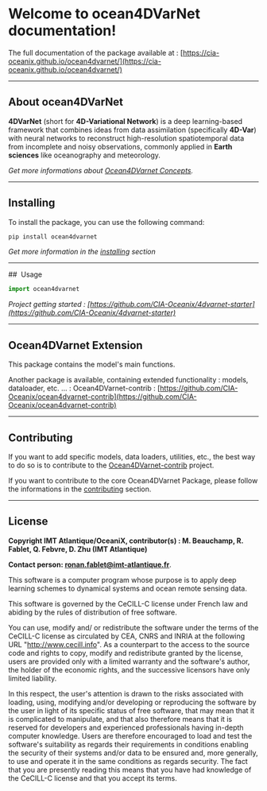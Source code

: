 # Welcome to ocean4DVarNet documentation! 


The full documentation of the package available at : [https://cia-oceanix.github.io/ocean4dvarnet/](https://cia-oceanix.github.io/ocean4dvarnet/)

---
## About ocean4DVarNet

**4DVarNet** (short for **4D-Variational Network**) is a deep learning-based framework that combines ideas from data assimilation (specifically **4D-Var**) with neural networks to reconstruct high-resolution spatiotemporal data from incomplete and noisy observations, commonly applied in **Earth sciences** like oceanography and meteorology.

*Get more informations about [Ocean4DVarnet Concepts](concepts.md).*

---
## Installing

To install the package, you can use the following command:
``` bash
pip install ocean4dvarnet
```

*Get more information in the [installing](./installing.md) section*

---
##  Usage 
``` python
import ocean4dvarnet
``` 

*Project getting started : [https://github.com/CIA-Oceanix/4dvarnet-starter](https://github.com/CIA-Oceanix/4dvarnet-starter)*

---
## Ocean4DVarnet Extension

This package contains the model's main functions. 

Another package is available, containing extended functionality : models, dataloader, etc. ... : Ocean4DVarnet-contrib : [https://github.com/CIA-Oceanix/ocean4dvarnet-contrib](https://github.com/CIA-Oceanix/ocean4dvarnet-contrib)


---
## Contributing

If you want to add specific models, data loaders, utilities, etc., the best way to do so is to contribute to the [Ocean4DVarnet-contrib](https://github.com/CIA-Oceanix/ocean4dvarnet-contrib) project.

If you want to contribute to the core Ocean4DVarnet Package, please follow the informations in the [contributing](./contributing.md) section.

---
## License

**Copyright IMT Atlantique/OceaniX, contributor(s) : M. Beauchamp, R. Fablet, Q. Febvre, D. Zhu (IMT Atlantique)**

**Contact person: ronan.fablet@imt-atlantique.fr**.

This software is a computer program whose purpose is to apply deep learning schemes to dynamical systems and ocean remote sensing data.

This software is governed by the CeCILL-C license under French law and abiding by the rules of distribution of free software.

You can use, modify and/ or redistribute the software under the terms of the CeCILL-C license as circulated by CEA, CNRS and INRIA at the following URL "http://www.cecill.info". As a counterpart to the access to the source code and rights to copy, modify and redistribute granted by the license, users are provided only with a limited warranty and the software's author, the holder of the economic rights, and the successive licensors have only limited liability.

In this respect, the user's attention is drawn to the risks associated with loading, using, modifying and/or developing or reproducing the software by the user in light of its specific status of free software, that may mean that it is complicated to manipulate, and that also therefore means that it is reserved for developers and experienced professionals having in-depth computer knowledge. Users are therefore encouraged to load and test the software's suitability as regards their requirements in conditions enabling the security of their systems and/or data to be ensured and, more generally, to use and operate it in the same conditions as regards security. The fact that you are presently reading this means that you have had knowledge of the CeCILL-C license and that you accept its terms.



